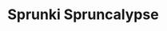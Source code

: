---
slug: sprunki-spruncalypse
title: Sprunki Spruncalypse
description: "Sprunki Spruncalypse is an exciting online game. Play for free directly in your browser!"
icon: /images/popular_mods/Sprunki Spruncalypse.png
url: https://wowtbc.net/sprunkin/sprunki-spruncalypse/index.html
previewImage: /images/popular_mods/Sprunki Spruncalypse.png
type: popular mods

# SEO配置
seo:
  title: "Sprunki Spruncalypse - Play Free Online Game | Fun Browser Games"
  description: "Sprunki Spruncalypse - Play this fun online game for free in your browser. No download required!"
  ogImage: "/images/popular_mods/Sprunki Spruncalypse.png"
  keywords: "sprunki-spruncalypse, online game, browser game, free game, popular mods game, play online"

videoUrls:
  - https://www.youtube.com/embed/example1
  - https://www.youtube.com/embed/example2

whyPlay:
  title: "Why Play Sprunki Spruncalypse?"
  items:
    - "Immersive Gameplay: Sprunki Spruncalypse offers an engaging and immersive gaming experience that will keep you entertained for hours"
    - "Challenging Levels: Test your skills with increasingly difficult challenges and obstacles"
    - "Beautiful Graphics: Enjoy stunning visuals and smooth animations that bring the game world to life"
    - "Regular Updates: New content and features are added regularly to keep the game fresh and exciting"
    - "Free to Play: Experience all the fun without spending a penny"
    - "Community Features: Connect with other players, share strategies, and compete for high scores"
    - "Cross-Platform: Play on any device with a web browser, no downloads required"

features:
  title: "Key Features of Sprunki Spruncalypse"
  image: "/images/popular_mods/Sprunki Spruncalypse.png"
  items:
    - "Intuitive Controls: Easy to learn controls make Sprunki Spruncalypse accessible for players of all skill levels"
    - "Multiple Game Modes: Enjoy various gameplay options that provide different challenges and experiences"
    - "Character Customization: Personalize your gaming experience with unique characters and items"
    - "Achievement System: Complete special tasks to earn rewards and recognition"
    - "Leaderboards: Compete with players worldwide and see who can achieve the highest scores"

characteristics:
  title: "Game Characteristics"
  image: "/images/popular_mods/Sprunki Spruncalypse.png"
  items:
    - "Genre: Popular mods game with elements of strategy and skill"
    - "Difficulty: Suitable for both casual gamers and those seeking a challenge"
    - "Play Time: Quick sessions or extended gameplay, depending on your preference"
    - "Art Style: Vibrant and engaging visuals that enhance the gaming experience"
    - "Sound Design: Immersive audio that complements the gameplay perfectly"

info: "Sprunki Spruncalypse is an exciting online game that offers players a unique and engaging gaming experience. With its intuitive controls, stunning visuals, and challenging gameplay, Sprunki Spruncalypse provides hours of entertainment for players of all ages and skill levels. Whether you're looking for a quick gaming session during a break or an extended play session, Sprunki Spruncalypse delivers an immersive experience that will keep you coming back for more. The game features multiple levels of increasing difficulty, ensuring that players are constantly challenged as they progress. With regular updates adding new content and features, Sprunki Spruncalypse remains fresh and exciting, providing endless entertainment options for its growing community of players."

howToPlayIntro: "Welcome to Sprunki Spruncalypse! This guide will walk you through the basics and help you master the game. Whether you're a beginner or looking to improve your skills, these tips and instructions will enhance your gaming experience."

howToPlaySteps:
  - title: "Getting Started"
    description: "Begin your Sprunki Spruncalypse adventure by familiarizing yourself with the controls. Use your keyboard or mouse to navigate through the game interface. The tutorial will guide you through the basic mechanics and help you understand the objectives."
  - title: "Understanding the Objectives"
    description: "In Sprunki Spruncalypse, your main goal is to progress through levels by completing specific objectives. Each level presents unique challenges that require different strategies and approaches."
  - title: "Mastering the Controls"
    description: "Practice using the controls to improve your precision and reaction time. Sprunki Spruncalypse requires quick reflexes and strategic thinking to overcome obstacles and defeat opponents."
  - title: "Utilizing Power-ups"
    description: "Collect power-ups throughout the game to enhance your abilities and overcome difficult challenges. Each power-up offers unique advantages that can be crucial for success."
  - title: "Developing Strategies"
    description: "As you progress in Sprunki Spruncalypse, develop effective strategies for different scenarios. Analyze patterns, anticipate challenges, and adapt your approach to maximize your performance."

faq:
  title: "Frequently Asked Questions about Sprunki Spruncalypse"
  items:
    - question: "Is Sprunki Spruncalypse free to play?"
      answer: "Yes, Sprunki Spruncalypse is completely free to play directly in your web browser. No downloads or purchases are required to enjoy the full game experience."
    - question: "Can I play Sprunki Spruncalypse on mobile devices?"
      answer: "Yes, Sprunki Spruncalypse is optimized for both desktop and mobile play. You can enjoy the game on any device with a web browser and internet connection."
    - question: "Are there any in-game purchases?"
      answer: "While Sprunki Spruncalypse is free to play, there may be optional in-game purchases available for cosmetic items or additional features that don't affect core gameplay."
    - question: "How often is Sprunki Spruncalypse updated?"
      answer: "The developers regularly update Sprunki Spruncalypse with new content, features, and improvements based on player feedback and game performance."
    - question: "Can I play Sprunki Spruncalypse offline?"
      answer: "Currently, Sprunki Spruncalypse requires an internet connection to play as it's a browser-based online game."
    - question: "Is Sprunki Spruncalypse suitable for children?"
      answer: "Yes, Sprunki Spruncalypse is designed to be family-friendly and suitable for players of all ages."
    - question: "How do I report bugs or issues?"
      answer: "If you encounter any problems while playing Sprunki Spruncalypse, you can report them through the game's support page or contact the developers directly through their website."
    - question: "Still Have Questions?"
      answer: "If you have additional questions about Sprunki Spruncalypse that aren't covered in this FAQ, please visit our support center or contact our customer service team for assistance."
---